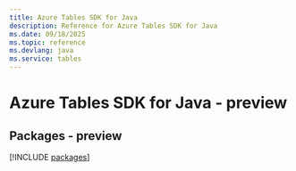 ```yaml
---
title: Azure Tables SDK for Java
description: Reference for Azure Tables SDK for Java
ms.date: 09/18/2025
ms.topic: reference
ms.devlang: java
ms.service: tables
---
```

# Azure Tables SDK for Java - preview
## Packages - preview
[!INCLUDE [packages](tables-index.md)]